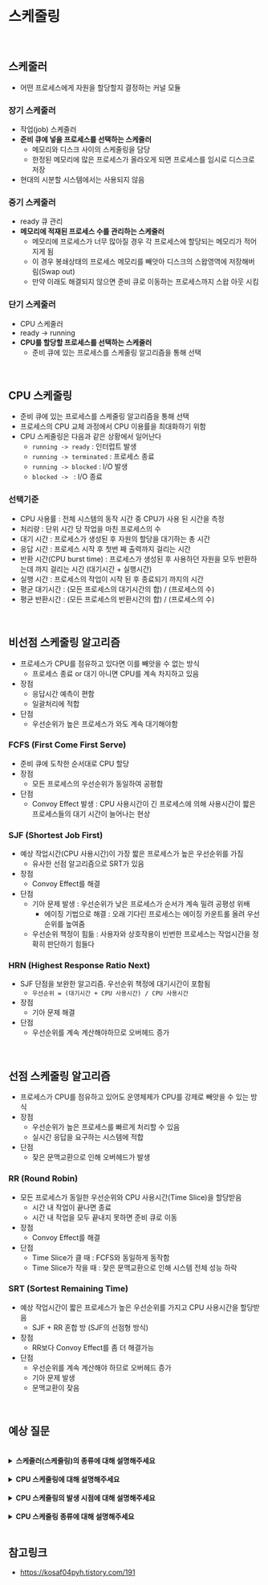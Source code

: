 # 스케줄링

<br>

## 스케줄러

- 어떤 프로세스에게 자원을 할당할지 결정하는 커널 모듈

### 장기 스케줄러

- 작업(job) 스케줄러
- **준비 큐에 넣을 프로세스를 선택하는 스케줄러**
    - 메모리와 디스크 사이의 스케줄링을 담당
    - 한정된 메모리에 많은 프로세스가 올라오게 되면 프로세스를 임시로 디스크로 저장
- 현대의 시분할 시스템에서는 사용되지 않음

### 중기 스케줄러

- ready 큐 관리
- **메모리에 적재된 프로세스 수를 관리하는 스케줄러**
    - 메모리에 프로세스가 너무 많아질 경우 각 프로세스에 할당되는 메모리가 적어지게 됨
    - 이 경우 봉쇄상태의 프로세스 메모리를 빼앗아 디스크의 스왑영역에 저장해버림(Swap out)
    - 만약 이래도 해결되지 않으면 준비 큐로 이동하는 프로세스까지 스왑 아웃 시킴

### 단기 스케줄러

- CPU 스케줄러
- ready -> running
- **CPU를 할당할 프로세스를 선택하는 스케줄러**
    - 준비 큐에 있는 프로세스를 스케줄링 알고리즘을 통해 선택

<br>

## CPU 스케줄링

- 준비 큐에 있는 프로세스를 스케줄링 알고리즘을 통해 선택
- 프로세스의 CPU 교체 과정에서 CPU 이용률을 최대화하기 위함
- CPU 스케줄링은 다음과 같은 상황에서 일어난다
    - `running -> ready` : 인터럽트 발생
    - `running -> terminated` : 프로세스 종료
    - `running -> blocked` : I/O 발생
    - `blocked -> ` : I/O 종료

### 선택기준

- CPU 사용률 : 전체 시스템의 동작 시간 중 CPU가 사용 된 시간을 측정
- 처리량 : 단위 시간 당 작업을 마친 프로세스의 수
- 대기 시간 : 프로세스가 생성된 후 자원의 할당을 대기하는 총 시간
- 응답 시간 : 프로세스 시작 후 첫번 째 출력까지 걸리는 시간
- 반환 시간(CPU burst time) : 프로세스가 생성된 후 사용하던 자원을 모두 반환하는데 까지 걸리는 시간 (대기시간 + 실행시간)
- 실행 시간 : 프로세스의 작업이 시작 된 후 종료되기 까지의 시간
- 평균 대기시간 : (모든 프로세스의 대기시간의 합) / (프로세스의 수)
- 평균 반환시간 : (모든 프로세스의 반환시간의 합) / (프로세스의 수)

<br>

## 비선점 스케줄링 알고리즘

- 프로세스가 CPU를 점유하고 있다면 이를 빼앗을 수 없는 방식
    - 프로세스 종료 or 대기 아니면 CPU를 계속 차지하고 있음
- 장점
    - 응답시간 예측이 편함
    - 일괄처리에 적합
- 단점
    - 우선순위가 높은 프로세스가 와도 계속 대기해야함

### FCFS (First Come First Serve)

- 준비 큐에 도착한 순서대로 CPU 할당
- 장점
    - 모든 프로세스의 우선순위가 동일하여 공평함
- 단점
    - Convoy Effect 발생 : CPU 사용시간이 긴 프로세스에 의해 사용시간이 짧은 프로세스들의 대기 시간이 늘어나는 현상

### SJF (Shortest Job First)

- 예상 작업시간(CPU 사용시간)이 가장 짧은 프로세스가 높은 우선순위를 가짐
    - 유사한 선점 알고리즘으로 SRT가 있음
- 장점
    - Convoy Effect를 해결
- 단점
    - 기아 문제 발생 : 우선순위가 낮은 프로세스가 순서가 계속 밀려 공평성 위배
        - 에이징 기법으로 해결 : 오래 기다린 프로세스는 에이징 카운트롤 올려 우선순위를 높여줌
    - 우선순위 책정이 힘듦 : 사용자와 상호작용이 빈번한 프로세스는 작업시간을 정확히 판단하기 힘들다

### HRN (Highest Response Ratio Next)

- SJF 단점을 보완한 알고리즘. 우선순위 책정에 대기시간이 포함됨
    - `우선순위 = (대기시간 + CPU 사용시간) / CPU 사용시간`
- 장점 
    - 기아 문제 해결
- 단점
    - 우선순위를 계속 계산해야하므로 오버헤드 증가

<br>

## 선점 스케줄링 알고리즘

- 프로세스가 CPU를 점유하고 있어도 운영체제가 CPU를 강제로 빼앗을 수 있는 방식
- 장점
    - 우선순위가 높은 프로세스를 빠르게 처리할 수 있음
    - 실시간 응답을 요구하는 시스템에 적합
- 단점
    - 잦은 문맥교환으로 인해 오버헤드가 발생

### RR (Round Robin)

- 모든 프로세스가 동일한 우선순위와 CPU 사용시간(Time Slice)을 할당받음
    - 시간 내 작업이 끝나면 종료
    - 시간 내 작업을 모두 끝내지 못하면 준비 큐로 이동
- 장점
    - Convoy Effect를 해결
- 단점
    - Time Slice가 클 때 : FCFS와 동일하게 동작함
    - Time Slice가 작을 때 : 잦은 문맥교환으로 인해 시스템 전체 성능 하락

### SRT (Sortest Remaining Time)

- 예상 작업시간이 짧은 프로세스가 높은 우선순위를 가지고 CPU 사용시간을 할당받음
    - SJF + RR 혼합 방 (SJF의 선점형 방식) 
- 장점
    - RR보다 Convoy Effect를 좀 더 해결가능
- 단점
    - 우선순위를 계속 계산해야 하므로 오버헤드 증가
    - 기아 문제 발생
    - 문맥교환이 잦음

<br>


## 예상 질문

<br>

<details>
    <summary><b>스케줄러(스케줄링)의 종류에 대해 설명해주세요</b></summary>
    <br>
    스케줄러란 어떤 프로세스에게 자원을 할당할지 선택하는 커널 모듈입니다.<br>
    스케줄러는 장기, 중기, 단기 스케줄러 세가지 종류가 있습니다.<br>
    장기 스케줄러는 준비 큐에 넣을 프로세스를 선택하는 스케줄러로, 한정된 메모리에서 한번에 많은 프로세스가 올라오게 되면 프로세스를 임시로 디스크에 저장합니다.<br>
    중기 스케줄러는 메모리에 적재된 프로세스 수를 관리하는 스케줄러로, 메모리에 프로세스가 너무 많아질 경우 준비나 대기상태의 프로세스 메모리를 빼앗아 디스크로 swap out합니다.<br>
    단기 스케줄러는 CPU 스케줄러라고 불리며 준비 큐에서 CPU를 할당할 프로세스를 선택하는 역할을 합니다.
</details>

<br>

<details>
    <summary><b>CPU 스케줄링에 대해 설명해주세요</b></summary>
    <br>
    CPU 스케줄링이란 준비 큐에 있는 프로세스를 스케줄링 알고리즘을 통해 선택하여 CPU를 할당하는 작업을 말합니다.<br>
    빈번히 일어나는 프로세스의 CPU 교체 과정에서 CPU 이용률을 최대화하기 위해 사용됩니다.
</details>

<br>

<details>
    <summary><b>CPU 스케줄링의 발생 시점에 대해 설명해주세요</b></summary>
    <br>
    CPU 스케줄링은 네가지 상황에서 발생합니다.<br>
    인터럽트가 발생되어 프로세스가 실행상태에서 준비상태로 변경될 때, 실행상태의 프로세스가 종료될때, 실행상태의 프로세스가 입출력이 발생하여 대기 상태로 변경될 때, 대기상태의 프로세스가 입출력 작업이 완료되어 준비상태로 변경될 때 CPU 스케줄링이 발생하게 됩니다.
</details>

<br>

<details>
    <summary><b>CPU 스케줄링 종류에 대해 설명해주세요</b></summary>
    <br>
    CPU 스케줄링의 종류는 선점 방식과 비선점 방식 두가지가 있습니다.<br>
    선점 방식은 프로세스가 CPU를 점유하고 있어도 운영체제가 강제로 CPU를 빼앗을 수 있는 방식입니다.<br>
    따라서 우선순위가 높은 프로세스를 빠르게 실행할 수 있는 장점이 있어 실시간 응답 시스템에 적합하지만, 잦은 CPU 교체로 인한 문맥교환 발생으로 오버헤드가 발생하는 단점도 존재합니다.<br>
    비선점 방식은 프로세스가 CPU를 점유하고 있을때 이를 빼앗을 수 없는 방식입니다.<br>
    따라서 문맥교환이 자주 발생하지 않아 응답시간 예측이 쉽고, 일괄처리 시스템에 적합하지만, 빠르게 처리해야 하는 프로세스가 있어도 계속 대기해야 하는 단점이 있습니다.
</details>

<br>

## 참고링크

- https://kosaf04pyh.tistory.com/191
